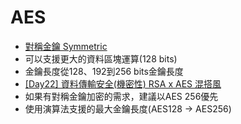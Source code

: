 # AES
- [對稱金鑰 Symmetric](對稱金鑰%20Symmetric.md)
- 可以支援更大的資料區塊運算(128 bits)
- 金鑰長度從128、192到256 bits金鑰長度
- [[Day22] 資料傳輸安全(機密性) RSA x AES 混搭風](http://ithelp.ithome.com.tw/articles/10188528)
- 如果有對稱金鑰加密的需求，建議以AES 256優先
- 使用演算法支援的最大金鑰長度(AES128 -> AES256)